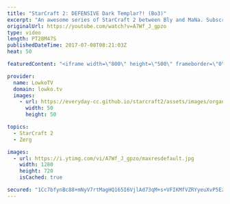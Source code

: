 ```yaml
---
title: "StarCraft 2: DEFENSIVE Dark Templar?! (Bo3)"
excerpt: "An awesome series of StarCraft 2 between Bly and MaNa. Subscribe for more videos: http://lowko.tv/youtube Epic Zerg vs Terran: https://goo.gl/GJuLSh  This is a best of three series of Zerg versus Protoss. All three games are out of the ordinary and turn out be incredibly close.   Support me on Patreon:"
originalUrl: https://youtube.com/watch?v=A7Wf_J_gpzo
type: video
length: PT28M47S
publishedDateTime: 2017-07-08T08:21:03Z
heat: 50

featuredContent: "<iframe width=\"800\" height=\"500\" frameborder=\"0\" src=\"https://www.youtube.com/embed/A7Wf_J_gpzo\" allow=\"accelerometer; autoplay; encrypted-media; gyroscope; picture-in-picture\" allowfullscreen></iframe>"

provider:
  name: LowkoTV
  domain: lowko.tv
  images:
    - url: https://everyday-cc.github.io/starcraft2/assets/images/organizations/lowko.tv-50x50.jpg
      width: 50
      height: 50

topics:
  - StarCraft 2
  - Zerg

images:
  - url: https://i.ytimg.com/vi/A7Wf_J_gpzo/maxresdefault.jpg
    width: 1280
    height: 720
    isCached: true

secured: "1Cc7bfynBc88+mNyV7rtMagHQ165I6VjlAd73qM+s+VFIKMfVZRYyeuXvP5Ez5vfyK3zBNzr4sY1o6DGjhT01179sciVC4pwGhTsT+gmCTTZ255sLd3IIwcz0jDrLM7DWO3o+4bdDJD82xG0JdIskSLg3y8z0xX622J8ubfd1BIW21zH9P8VVv+oZ4Pm28+Pu2kLLdOM/BDPUPHhBSAfevr0AFL5Vzst519WthPNBwEqkmKb2VOQKzu+IXg4lsU920fcT3HqbObj9ABHrASaz6r+Y0AQplb5t2zozrzaFxkWQb1tn4rtENmgYxCwN9wFPvyiFkr1rb0rw5dHK8fktG/khq1oXBHHZ8RfgOFUeKjQHLP0DrsYP4BSDd2X9p9W9mr0nFsqpc/+iaMLj9WrEbiWDu6UEdj2kEpTOZURBE4=;hS7byNJp81fdnMpToYUtlg=="
---
```



